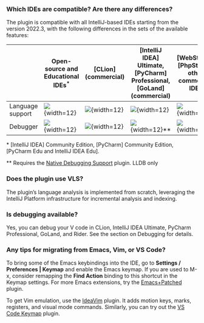 [//]: # (title: FAQ)

### Which IDEs are compatible? Are there any differences?

The plugin is compatible with all IntelliJ-based IDEs starting from the version 2022.3, with the following differences
in the sets of the available features:

|                  | Open-source and Educational IDEs<sup>*</sup> | [CLion] (commercial) | [IntelliJ IDEA] Ultimate, [PyCharm] Professional, [GoLand] (commercial) | [WebStorm], [PhpStorm], other commercial IDEs |
|------------------|----------------------------------------------|----------------------|-------------------------------------------------------------------------|-----------------------------------------------|
| Language support | ![][Check]{width=12}                         | ![][Check]{width=12} | ![][Check]{width=12}                                                    | ![][Check]{width=12}                          |
| Debugger         | ![][Cross]{width=12}                         | ![][Check]{width=12} | ![][Check]{width=12}**                                                  | ![][Cross]{width=12}                          |

\* [IntelliJ IDEA] Community Edition, [PyCharm] Community Edition, [PyCharm Edu and IntelliJ IDEA Edu].

\** Requires the
[Native Debugging Support](https://plugins.jetbrains.com/plugin/12775-native-debugging-support) plugin.
LLDB only

### Does the plugin use VLS?

The plugin’s language analysis is implemented from scratch, leveraging the IntelliJ Platform infrastructure for
incremental analysis and indexing.

### Is debugging available?

Yes, you can debug your V code in CLion, IntelliJ IDEA Ultimate, PyCharm Professional, GoLand, and Rider. See the
section on Debugging for details.

### Any tips for migrating from Emacs, Vim, or VS Code?

To bring some of the Emacs keybindings into the IDE, go to **Settings / Preferences | Keymap** and enable the Emacs
keymap.
If you are used to M-x, consider remapping the **Find Action** binding to this shortcut in the Keymap settings. For more
Emacs extensions, try the
[Emacs+Patched](https://plugins.jetbrains.com/plugin/10045-emacs-patched)
plugin.

To get Vim emulation, use the
[IdeaVim](https://github.com/JetBrains/ideavim)
plugin. It adds motion keys, marks, registers, and visual mode commands.
Similarly, you can try out the
[VS Code Keymap](https://plugins.jetbrains.com/plugin/12062-vscode-keymap)
plugin.

[Check]: check_retina_bold_2.png

[Cross]: cross_retina.png
